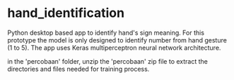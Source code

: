 # hand_identification
Python desktop based app to identify hand's sign meaning. For this prototype the model is only designed to identify number from hand gesture (1 to 5). The app uses Keras multiperceptron neural network architecture.

in the 'percobaan' folder, unzip the 'percobaan' zip file to extract the directories and files needed for training process.
